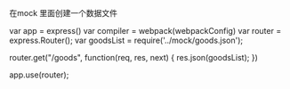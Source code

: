 在mock 里面创建一个数据文件

var app = express()
var compiler = webpack(webpackConfig)
var router = express.Router();
var goodsList = require('../mock/goods.json');

router.get("/goods", function(req, res, next) {
    res.json(goodsList);
})

app.use(router);